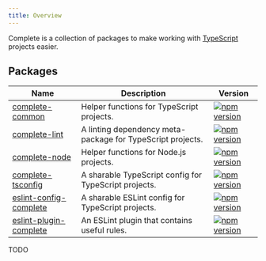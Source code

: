 ```yaml
---
title: Overview
---
```


Complete is a collection of packages to make working with [TypeScript](https://www.typescriptlang.org/) projects easier.

## Packages

| Name                                                        | Description                                                | Version                                                                                                                         |
| ----------------------------------------------------------- | ---------------------------------------------------------- | ------------------------------------------------------------------------------------------------------------------------------- |
| [complete-common](./packages/complete-common)               | Helper functions for TypeScript projects.                  | [![npm version](https://img.shields.io/npm/v/complete-common.svg)](https://www.npmjs.com/package/complete-common)               |
| [complete-lint](./packages/complete-lint)                   | A linting dependency meta-package for TypeScript projects. | [![npm version](https://img.shields.io/npm/v/complete-lint.svg)](https://www.npmjs.com/package/complete-lint)                   |
| [complete-node](./packages/complete-node)                   | Helper functions for Node.js projects.                     | [![npm version](https://img.shields.io/npm/v/complete-node.svg)](https://www.npmjs.com/package/complete-node)                   |
| [complete-tsconfig](./packages/complete-tsconfig)           | A sharable TypeScript config for TypeScript projects.      | [![npm version](https://img.shields.io/npm/v/complete-tsconfig.svg)](https://www.npmjs.com/package/complete-tsconfig)           |
| [eslint-config-complete](./packages/eslint-config-complete) | A sharable ESLint config for TypeScript projects.          | [![npm version](https://img.shields.io/npm/v/eslint-config-complete.svg)](https://www.npmjs.com/package/eslint-config-complete) |
| [eslint-plugin-complete](./packages/eslint-plugin-complete) | An ESLint plugin that contains useful rules.               | [![npm version](https://img.shields.io/npm/v/eslint-plugin-complete.svg)](https://www.npmjs.com/package/eslint-plugin-complete) |

TODO
